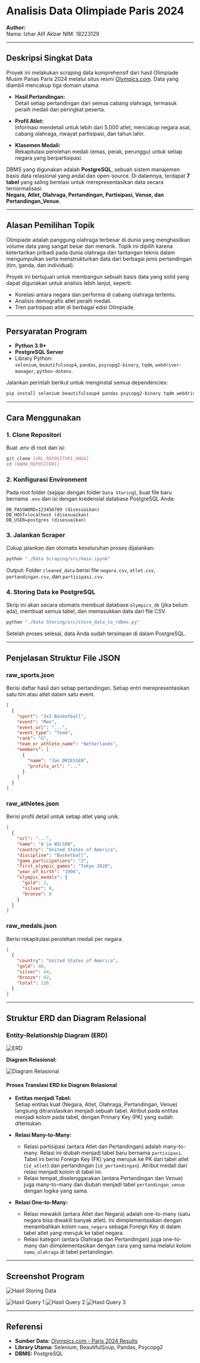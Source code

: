 # Analisis Data Olimpiade Paris 2024

**Author:**  
Nama: Izhar Alif Akbar 
NIM: 18223129

---

## Deskripsi Singkat Data

Proyek ini melakukan scraping data komprehensif dari hasil Olimpiade Musim Panas Paris 2024 melalui situs resmi [Olympics.com](https://olympics.com/). Data yang diambil mencakup tiga domain utama:

- **Hasil Pertandingan:**  
  Detail setiap pertandingan dari semua cabang olahraga, termasuk peraih medali dan peringkat peserta.

- **Profil Atlet:**  
  Informasi mendetail untuk lebih dari 5.000 atlet, mencakup negara asal, cabang olahraga, riwayat partisipasi, dan tahun lahir.

- **Klasemen Medali:**  
  Rekapitulasi perolehan medali (emas, perak, perunggu) untuk setiap negara yang berpartisipasi.

DBMS yang digunakan adalah **PostgreSQL**, sebuah sistem manajemen basis data relasional yang andal dan open-source. Di dalamnya, terdapat **7 tabel** yang saling berelasi untuk merepresentasikan data secara ternormalisasi:  
**Negara, Atlet, Olahraga, Pertandingan, Partisipasi, Venue, dan Pertandingan_Venue.**

---

## Alasan Pemilihan Topik

Olimpiade adalah panggung olahraga terbesar di dunia yang menghasilkan volume data yang sangat besar dan menarik. Topik ini dipilih karena ketertarikan pribadi pada dunia olahraga dan tantangan teknis dalam mengumpulkan serta menstrukturkan data dari berbagai jenis pertandingan (tim, ganda, dan individual).

Proyek ini bertujuan untuk membangun sebuah basis data yang solid yang dapat digunakan untuk analisis lebih lanjut, seperti:

- Korelasi antara negara dan performa di cabang olahraga tertentu.
- Analisis demografis atlet peraih medali.
- Tren partisipasi atlet di berbagai edisi Olimpiade.

---

## Persyaratan Program

- **Python 3.9+**
- **PostgreSQL Server**
- Library Python:  
  `selenium`, `beautifulsoup4`, `pandas`, `psycopg2-binary`, `tqdm`, `webdriver-manager`, `python-dotenv`.

Jalankan perintah berikut untuk menginstal semua dependencies:

```bash
pip install selenium beautifulsoup4 pandas psycopg2-binary tqdm webdriver-manager python-dotenv
```

---

## Cara Menggunakan

### 1. Clone Repositori

Buat .env di root dan isi:



```bash
git clone [URL_REPOSITORI_ANDA]
cd [NAMA_REPOSITORI]
```

### 2. Konfigurasi Environment

Pada root folder (sejajar dengan folder `Data Storing`), buat file baru bernama `.env` dan isi dengan kredensial database PostgreSQL Anda:

```env
DB_PASSWORD=123456789 (disesuaikan)
DB_HOST=localhost (disesuaikan)
DB_USER=postgres (disesuaikan)
```

### 3. Jalankan Scraper

Cukup jalankan dan otomatis keseluruhan proses dijalankan:
```bash
python "./Data Scraping/src/main.ipynb"
```
Output: Folder `cleaned_data` berisi file `negara.csv`, `atlet.csv`, `pertandingan.csv`, dan `partisipasi.csv`.

### 4. Storing Data ke PostgreSQL

Skrip ini akan secara otomatis membuat database `olympics_db` (jika belum ada), membuat semua tabel, dan memasukkan data dari file CSV.

```bash
python "./Data Storing/src/store_data_to_rdbms.py"
```

Setelah proses selesai, data Anda sudah tersimpan di dalam PostgreSQL.

---

## Penjelasan Struktur File JSON

### raw_sports.json

Berisi daftar hasil dari setiap pertandingan. Setiap entri merepresentasikan satu tim atau atlet dalam satu event.

```json
[
  {
    "sport": "3x3 Basketball",
    "event": "Men",
    "event_url": "...",
    "event_type": "Team",
    "rank": "G",
    "team_or_athlete_name": "Netherlands",
    "members": [
      {
        "name": "Jan DRIESSEN",
        "profile_url": "..."
      }
    ]
  }
]
```

### raw_athletes.json

Berisi profil detail untuk setiap atlet yang unik.

```json
[
  {
    "url": "...",
    "name": "A'ja WILSON",
    "country": "United States of America",
    "discipline": "Basketball",
    "game_participations": "2",
    "first_olympic_games": "Tokyo 2020",
    "year_of_birth": "1996",
    "olympic_medals": {
      "gold": 2,
      "silver": 0,
      "bronze": 0
    }
  }
]
```

### raw_medals.json

Berisi rekapitulasi perolehan medali per negara.

```json
[
  {
    "country": "United States of America",
    "gold": 40,
    "silver": 44,
    "bronze": 42,
    "total": 126
  }
]
```

---

## Struktur ERD dan Diagram Relasional

### Entity-Relationship Diagram (ERD)

![ERD](./ERD_Paris_Olympic_2024.jpg)

**Diagram Relasional:**

![Diagram Relasional](./Diagram_Relasional_Paris_Olympic_2024.jpg)

#### Proses Translasi ERD ke Diagram Relasional

- **Entitas menjadi Tabel:**  
  Setiap entitas kuat (Negara, Atlet, Olahraga, Pertandingan, Venue) langsung ditranslasikan menjadi sebuah tabel. Atribut pada entitas menjadi kolom pada tabel, dengan Primary Key (PK) yang sudah ditentukan.

- **Relasi Many-to-Many:**  
  - Relasi partisipasi (antara Atlet dan Pertandingan) adalah many-to-many. Relasi ini diubah menjadi tabel baru bernama `partisipasi`. Tabel ini berisi Foreign Key (FK) yang merujuk ke PK dari tabel atlet (`id_atlet`) dan pertandingan (`id_pertandingan`). Atribut medali dari relasi menjadi kolom di tabel ini.
  - Relasi tempat_diselenggarakan (antara Pertandingan dan Venue) juga many-to-many dan diubah menjadi tabel `pertandingan_venue` dengan logika yang sama.

- **Relasi One-to-Many:**  
  - Relasi mewakili (antara Atlet dan Negara) adalah one-to-many (satu negara bisa diwakili banyak atlet). Ini diimplementasikan dengan menambahkan kolom `nama_negara` sebagai Foreign Key di dalam tabel atlet yang merujuk ke tabel negara.
  - Relasi kategori (antara Olahraga dan Pertandingan) juga one-to-many dan diimplementasikan dengan cara yang sama melalui kolom `nama_olahraga` di tabel pertandingan.

---

## Screenshot Program

![Hasil Storing Data](./Data%20Storing/screenshot/Storing_Data_Paris_2024_Olympic.png)

![Hasil Query 1](./Data%20Storing/screenshot/contoh_query_1.png)
![Hasil Query 2](./Data%20Storing/screenshot/contoh_query_2.png)
![Hasil Query 3](./Data%20Storing/screenshot/contoh_query_3.png)


---

## Referensi

- **Sumber Data:** [Olympics.com - Paris 2024 Results](https://olympics.com/)
- **Library Utama:** Selenium, BeautifulSoup, Pandas, Psycopg2
- **DBMS:** PostgreSQL